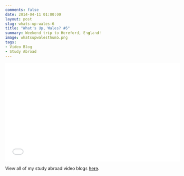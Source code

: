 ```yaml
---
comments: false
date: 2014-04-11 01:00:00
layout: post
slug: whats-up-wales-6
title: "What's Up, Wales? #6"
summary: Weekend trip to Hereford, England!
image: whatsupwalesthumb.png
tags:
- Video Blog
- Study Abroad
---
```


<iframe width="560" height="315 "src="//www.youtube.com/embed/0i5h3h3jqOg" frameborder="0" allowfullscreen></iframe>

View all of my study abroad video blogs <a href="/videos/wales.html">here</a>.

